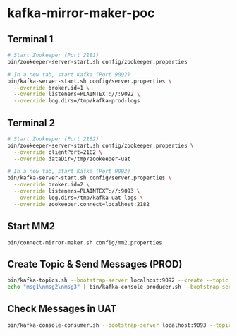 # kafka-mirror-maker-poc

## Terminal 1
```bash
# Start Zookeeper (Port 2181)
bin/zookeeper-server-start.sh config/zookeeper.properties

# In a new tab, start Kafka (Port 9092)
bin/kafka-server-start.sh config/server.properties \
  --override broker.id=1 \
  --override listeners=PLAINTEXT://:9092 \
  --override log.dirs=/tmp/kafka-prod-logs
```

## Terminal 2
```bash
# Start Zookeeper (Port 2182)
bin/zookeeper-server-start.sh config/zookeeper.properties \
  --override clientPort=2182 \
  --override dataDir=/tmp/zookeeper-uat

# In a new tab, start Kafka (Port 9093)
bin/kafka-server-start.sh config/server.properties \
  --override broker.id=2 \
  --override listeners=PLAINTEXT://:9093 \
  --override log.dirs=/tmp/kafka-uat-logs \
  --override zookeeper.connect=localhost:2182
```


## Start MM2
```shell
bin/connect-mirror-maker.sh config/mm2.properties
``` 

## Create Topic & Send Messages (PROD)
```bash
bin/kafka-topics.sh --bootstrap-server localhost:9092 --create --topic truck-lane
echo "msg1\nmsg2\nmsg3" | bin/kafka-console-producer.sh --bootstrap-server localhost:9092 --topic truck-lane
```

## Check Messages in UAT
```bash
bin/kafka-console-consumer.sh --bootstrap-server localhost:9093 --topic truck-lane --from-beginning
```